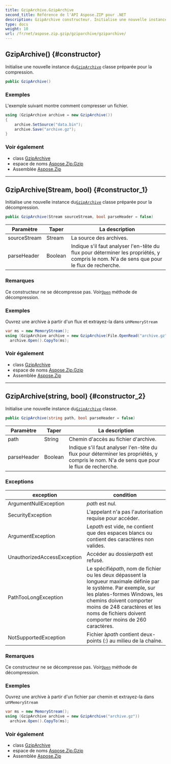 ```yaml
---
title: GzipArchive.GzipArchive
second_title: Référence de l'API Aspose.ZIP pour .NET
description: GzipArchive constructeur. Initialise une nouvelle instance duGzipArchive classe préparée pour la compression.
type: docs
weight: 10
url: /fr/net/aspose.zip.gzip/gziparchive/gziparchive/
---
```

## GzipArchive() {#constructor}

Initialise une nouvelle instance du[`GzipArchive`](../) classe préparée pour la compression.

```csharp
public GzipArchive()
```

### Exemples

L'exemple suivant montre comment compresser un fichier.

```csharp
using (GzipArchive archive = new GzipArchive()) 
{
    archive.SetSource("data.bin");
    archive.Save("archive.gz");
}
```

### Voir également

* class [GzipArchive](../)
* espace de noms [Aspose.Zip.Gzip](../../gziparchive/)
* Assemblée [Aspose.Zip](../../../)

---

## GzipArchive(Stream, bool) {#constructor_1}

Initialise une nouvelle instance du[`GzipArchive`](../) classe préparée pour la décompression.

```csharp
public GzipArchive(Stream sourceStream, bool parseHeader = false)
```

| Paramètre | Taper | La description |
| --- | --- | --- |
| sourceStream | Stream | La source des archives. |
| parseHeader | Boolean | Indique s'il faut analyser l'en-tête du flux pour déterminer les propriétés, y compris le nom. N'a de sens que pour le flux de recherche. |

### Remarques

Ce constructeur ne se décompresse pas. Voir[`Open`](../open/) méthode de décompression.

### Exemples

Ouvrez une archive à partir d'un flux et extrayez-la dans un`MemoryStream`

```csharp
var ms = new MemoryStream();
using (GzipArchive archive = new GzipArchive(File.OpenRead("archive.gz")))
  archive.Open().CopyTo(ms);
```

### Voir également

* class [GzipArchive](../)
* espace de noms [Aspose.Zip.Gzip](../../gziparchive/)
* Assemblée [Aspose.Zip](../../../)

---

## GzipArchive(string, bool) {#constructor_2}

Initialise une nouvelle instance du[`GzipArchive`](../) classe.

```csharp
public GzipArchive(string path, bool parseHeader = false)
```

| Paramètre | Taper | La description |
| --- | --- | --- |
| path | String | Chemin d'accès au fichier d'archive. |
| parseHeader | Boolean | Indique s'il faut analyser l'en-tête du flux pour déterminer les propriétés, y compris le nom. N'a de sens que pour le flux de recherche. |

### Exceptions

| exception | condition |
| --- | --- |
| ArgumentNullException | *path* est nul. |
| SecurityException | L'appelant n'a pas l'autorisation requise pour accéder. |
| ArgumentException | Le*path* est vide, ne contient que des espaces blancs ou contient des caractères non valides. |
| UnauthorizedAccessException | Accéder au dossier*path* est refusé. |
| PathTooLongException | Le spécifié*path*, nom de fichier ou les deux dépassent la longueur maximale définie par le système. Par exemple, sur les plates-formes Windows, les chemins doivent comporter moins de 248 caractères et les noms de fichiers doivent comporter moins de 260 caractères. |
| NotSupportedException | Fichier à*path* contient deux-points (:) au milieu de la chaîne. |

### Remarques

Ce constructeur ne se décompresse pas. Voir[`Open`](../open/) méthode de décompression.

### Exemples

Ouvrez une archive à partir d'un fichier par chemin et extrayez-la dans un`MemoryStream`

```csharp
var ms = new MemoryStream();
using (GzipArchive archive = new GzipArchive("archive.gz"))
  archive.Open().CopyTo(ms);
```

### Voir également

* class [GzipArchive](../)
* espace de noms [Aspose.Zip.Gzip](../../gziparchive/)
* Assemblée [Aspose.Zip](../../../)


